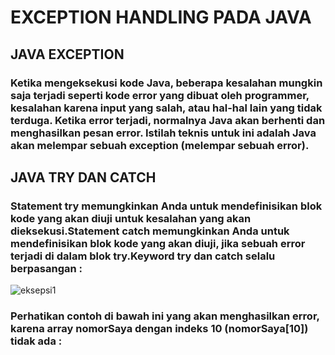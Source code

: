# EXCEPTION HANDLING PADA JAVA
## JAVA EXCEPTION
### Ketika mengeksekusi kode Java, beberapa kesalahan mungkin saja terjadi seperti kode error yang dibuat oleh programmer, kesalahan karena input yang salah, atau hal-hal lain yang tidak terduga. Ketika error terjadi, normalnya Java akan berhenti dan menghasilkan pesan error. Istilah teknis untuk ini adalah Java akan melempar sebuah exception (melempar sebuah error).
## JAVA TRY DAN CATCH
### Statement try memungkinkan Anda untuk mendefinisikan blok kode yang akan diuji untuk kesalahan yang akan dieksekusi.Statement catch memungkinkan Anda untuk mendefinisikan blok kode yang akan diuji, jika sebuah error terjadi di dalam blok try.Keyword try dan catch selalu berpasangan :
![eksepsi1](https://user-images.githubusercontent.com/118960008/208624320-1297b4fc-bc83-4a7c-9f36-679fc3c78405.png)
### Perhatikan contoh di bawah ini yang akan menghasilkan error, karena array nomorSaya dengan indeks 10 (nomorSaya[10]) tidak ada :

